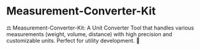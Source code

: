 # Measurement-Converter-Kit
⚖️ Measurement-Converter-Kit: A Unit Converter Tool that handles various measurements (weight, volume, distance) with high precision and customizable units. Perfect for utility development. 💾
